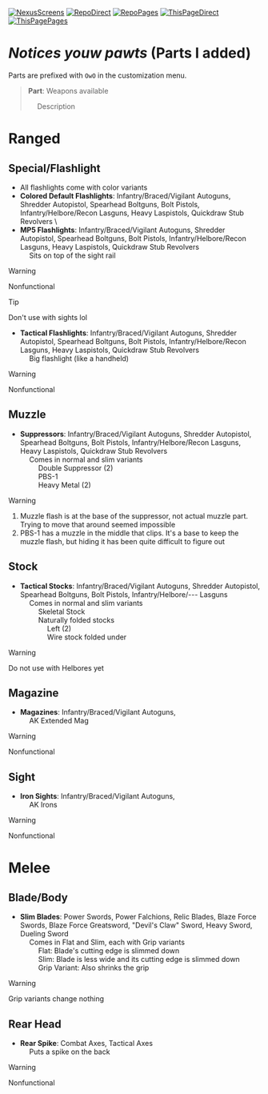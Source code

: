 [![NexusScreens](https://img.shields.io/badge/Screenshots_on_Nexus_Mods-gray?logo=nexusmods)](https://www.nexusmods.com/warhammer40kdarktide/mods/429?tab=images "Mod page hosted on Nexus Mods")
[![RepoDirect](https://img.shields.io/badge/Repository-86d37a?logo=refinedgithub&logoColor=86d37a&labelColor=gray&color=e8d4b6)](https://github.com/Backup158/DarktideWeaponCustomizationOwO "OwO Repository README")
[![RepoPages](https://img.shields.io/badge/Repository_Introduction_(Pages)-e8d4b6?logo=github&logoColor=e18bbc&labelColor=gray&color=e8d4b6)](/DarktideWeaponCustomizationOwO/ "OwO Repository README on GitHub Pages")
[![ThisPageDirect](https://img.shields.io/badge/This_Page_(Direct)-e8d4b6?logo=github&logoColor=86d37a&labelColor=gray&color=e8d4b6)](https://github.com/Backup158/DarktideWeaponCustomizationOwO/blob/main/docs/parts_added_reborn.md "Parts added page when displayed directly on the repository.")
[![ThisPagePages](https://img.shields.io/badge/This_Page_(Pages)-e8d4b6?logo=github&logoColor=e18bbc&labelColor=gray&color=e8d4b6)](https://backup158.github.io/DarktideWeaponCustomizationOwO/parts_added_reborn.html "Parts added page when displayed on GitHub Pages")

# ***Notices youw pawts*** (Parts I added)
Parts are prefixed with `OwO` in the customization menu.

> **Part**: Weapons available
> 
> &emsp; Description

# Ranged
## Special/Flashlight
- All flashlights come with color variants
- **Colored Default Flashlights**: Infantry/Braced/Vigilant Autoguns, Shredder Autopistol, Spearhead Boltguns, Bolt Pistols, Infantry/Helbore/Recon Lasguns, Heavy Laspistols, Quickdraw Stub Revolvers  \
- **MP5 Flashlights**: Infantry/Braced/Vigilant Autoguns, Shredder Autopistol, Spearhead Boltguns, Bolt Pistols, Infantry/Helbore/Recon Lasguns, Heavy Laspistols, Quickdraw Stub Revolvers  \
&emsp; Sits on top of the sight rail
> [!WARNING]
> 
> Nonfunctional

> [!TIP]
> 
> Don't use with sights lol
- **Tactical Flashlights**: Infantry/Braced/Vigilant Autoguns, Shredder Autopistol, Spearhead Boltguns, Bolt Pistols, Infantry/Helbore/Recon Lasguns, Heavy Laspistols, Quickdraw Stub Revolvers  \
&emsp; Big flashlight (like a handheld)
> [!WARNING]
> 
> Nonfunctional

## Muzzle
- **Suppressors**: Infantry/Braced/Vigilant Autoguns, Shredder Autopistol, Spearhead Boltguns, Bolt Pistols, Infantry/Helbore/Recon Lasguns, Heavy Laspistols, Quickdraw Stub Revolvers  \
&emsp; Comes in normal and slim variants  \
&emsp; &emsp; Double Suppressor (2)  \
&emsp; &emsp; PBS-1  \
&emsp; &emsp; Heavy Metal (2)
> [!WARNING]
> 
> 1. Muzzle flash is at the base of the suppressor, not actual muzzle part. Trying to move that around seemed impossible
> 2. PBS-1 has a muzzle in the middle that clips. It's a base to keep the muzzle flash, but hiding it has been quite difficult to figure out

## Stock
- **Tactical Stocks**: Infantry/Braced/Vigilant Autoguns, Shredder Autopistol, Spearhead Boltguns, Bolt Pistols, Infantry/Helbore/--- Lasguns  \
&emsp; Comes in normal and slim variants  \
&emsp; &emsp; Skeletal Stock  \
&emsp; &emsp; Naturally folded stocks  \
&emsp; &emsp; &emsp; Left (2)  \
&emsp; &emsp; &emsp; Wire stock folded under
> [!WARNING]
> 
> Do not use with Helbores yet

## Magazine
- **Magazines**: Infantry/Braced/Vigilant Autoguns,  \
&emsp; AK Extended Mag
> [!WARNING]
> 
> Nonfunctional

## Sight
- **Iron Sights**: Infantry/Braced/Vigilant Autoguns,  \
&emsp; AK Irons
> [!WARNING]
> 
> Nonfunctional

# Melee
## Blade/Body
- **Slim Blades**: Power Swords, Power Falchions, Relic Blades, Blaze Force Swords, Blaze Force Greatsword, "Devil's Claw" Sword, Heavy Sword, Dueling Sword  \
&emsp; Comes in Flat and Slim, each with Grip variants  \
&emsp; &emsp; Flat: Blade's cutting edge is slimmed down  \
&emsp; &emsp; Slim: Blade is less wide and its cutting edge is slimmed down  \
&emsp; &emsp; Grip Variant: Also shrinks the grip
> [!WARNING]
> 
> Grip variants change nothing

## Rear Head
- **Rear Spike**: Combat Axes, Tactical Axes  \
&emsp; Puts a spike on the back
> [!WARNING]
> 
> Nonfunctional